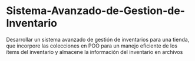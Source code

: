 # Sistema-Avanzado-de-Gestion-de-Inventario
Desarrollar un sistema avanzado de gestión de inventarios para una tienda, que incorpore las colecciones en POO para un manejo eficiente de los ítems del inventario y almacene la información del inventario en archivos
